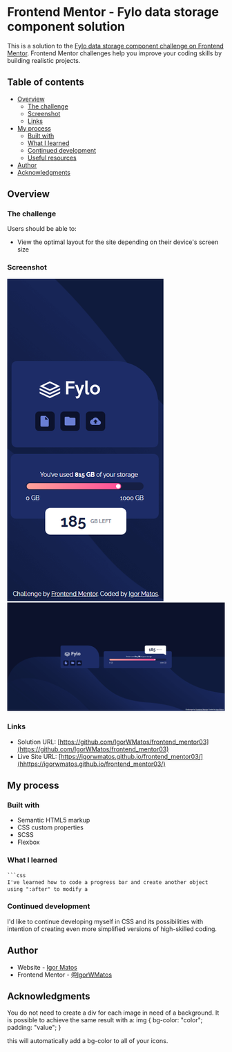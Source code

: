 # Frontend Mentor - Fylo data storage component solution

This is a solution to the [Fylo data storage component challenge on Frontend Mentor](https://www.frontendmentor.io/challenges/fylo-data-storage-component-1dZPRbV5n). Frontend Mentor challenges help you improve your coding skills by building realistic projects. 

## Table of contents

- [Overview](#overview)
  - [The challenge](#the-challenge)
  - [Screenshot](#screenshot)
  - [Links](#links)
- [My process](#my-process)
  - [Built with](#built-with)
  - [What I learned](#what-i-learned)
  - [Continued development](#continued-development)
  - [Useful resources](#useful-resources)
- [Author](#author)
- [Acknowledgments](#acknowledgments)

## Overview

### The challenge

Users should be able to:

- View the optimal layout for the site depending on their device's screen size

### Screenshot

![mobile](./images/screenshot-mobile.png)
![desktop](./images/screenshot-desktop.png)

### Links

- Solution URL: [https://github.com/IgorWMatos/frontend_mentor03](https://github.com/IgorWMatos/frontend_mentor03)
- Live Site URL: [https://igorwmatos.github.io/frontend_mentor03/](hhttps://igorwmatos.github.io/frontend_mentor03/)

## My process

### Built with

- Semantic HTML5 markup
- CSS custom properties
- SCSS
- Flexbox

### What I learned


```
```css
I've learned how to code a progress bar and create another object using ":after" to modify a 
```

### Continued development

I'd like to continue developing myself in CSS and its possibilities with intention of creating even more simplified versions of high-skilled coding.

## Author

- Website - [Igor Matos](https://github.com/IgorWMatos/frontend_mentor03)
- Frontend Mentor - [@IgorWMatos](https://www.frontendmentor.io/profile/IgorWMatos)


## Acknowledgments

You do not need to create a div for each image in need of a background. It is possible to achieve the same result with a:
img {
  bg-color: "color";
  padding: "value";
}

this will automatically add a bg-color to all of your icons.